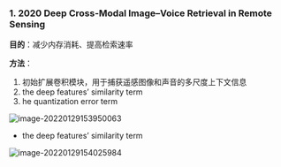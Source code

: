 ### 1. 2020 Deep Cross-Modal Image–Voice Retrieval in Remote Sensing

**目的**：减少内存消耗、提高检索速率

**方法**：

1. 初始扩展卷积模块，用于捕获遥感图像和声音的多尺度上下文信息
2. the deep features’ similarity term
3. he quantization error term

![image-20220129153950063](C:\Users\evimb\AppData\Roaming\Typora\typora-user-images\image-20220129153950063.png)

+ the deep features’ similarity term

![image-20220129154025984](C:\Users\evimb\AppData\Roaming\Typora\typora-user-images\image-20220129154025984.png)